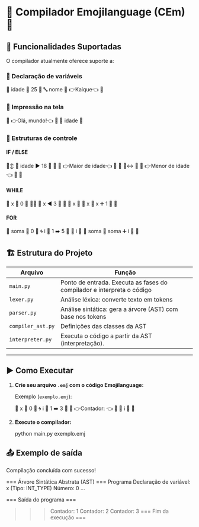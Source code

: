 # 🐍 Compilador Emojilanguage (CEm) 🚀

## 🎯 Funcionalidades Suportadas

O compilador atualmente oferece suporte a:

### 📌 Declaração de variáveis

🔢 idade 🟰 25 🛑
🔤 nome 🟰 👉Kaique👈 🛑


### 📌 Impressão na tela

👀 👉Olá, mundo!👈 🛑
👀 idade 🛑

### 📌 Estruturas de controle
#### IF / ELSE

🙂‍↕️ 🫸 idade ▶️ 18 🫷 🤜
  👀 👉Maior de idade👈 🛑
🤛
🙂‍↔️ 🤜
  👀 👉Menor de idade👈 🛑
🤛


#### WHILE

🔢 x 🟰 0 🛑
🤸‍♂️ 🫸 x ◀️ 3 🫷 🤜
  👀 x 🛑
  🔢 x 🟰 x ➕ 1 🛑
🤛


#### FOR

🔢 soma 🟰 0 🛑
🌀 i 🟰 1 ➡️ 5 🤜
  👀 i 🛑
  🔢 soma 🟰 soma ➕ i 🛑
🤛


## 🏗️ Estrutura do Projeto

| Arquivo            | Função                                                                 |
|--------------------|------------------------------------------------------------------------|
| `main.py`          | Ponto de entrada. Executa as fases do compilador e interpreta o código |
| `lexer.py`         | Análise léxica: converte texto em tokens                               |
| `parser.py`        | Análise sintática: gera a árvore (AST) com base nos tokens             |
| `compiler_ast.py`  | Definições das classes da AST                                          |
| `interpreter.py`   | Executa o código a partir da AST (interpretação).

---

## ▶️ Como Executar

1. **Crie seu arquivo `.emj` com o código Emojilanguage:**

   Exemplo (`exemplo.emj`):

   🔢 x 🟰 0 🛑
   🌀 i 🟰 1 ➡️ 3 🤜
     👀 👉Contador: 👈 🛑
     👀 i 🛑
   🤛
   

2. **Execute o compilador:**

   python main.py exemplo.emj


## 📤 Exemplo de saída

Compilação concluída com sucesso!

=== Árvore Sintática Abstrata (AST) ===
Programa
  Declaração de variável: x (Tipo: INT_TYPE)
    Número: 0
  ...

=== Saída do programa ===
>>> Contador:
>>> 1
>>> Contador:
>>> 2
>>> Contador:
>>> 3
=== Fim da execução ===
